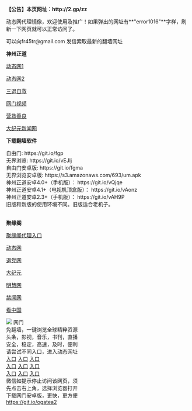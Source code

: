 <p><strong>【公告】本页网址：http://2.gp/zz</strong></p>
<p>动态网代理镜像，欢迎使用及推广！如果弹出的网址有**"error1016"**字样，刷新一下网页就可以正常访问了。</p>
<p>可以向fr45tr@gmail.com 发信索取最新的翻墙网址</p>
<p><strong>神州正道</strong></p>
<p><a href="http://fhxpjwhfrps.zmnugqp6.ml/1/" rel="nofollow">动态网1</a></p>
<p><a href="http://219.85.106.178/1/" rel="nofollow">动态网2</a></p>
<p><a href="http://t.cn/RJoG4Dx" rel="nofollow">三退自救</a></p>
<p><a href="http://t.cn/RmjwEsF" rel="nofollow">网门视频</a></p>
<p><a href="http://fhxpjwhfrps.zmnugqp6.ml/916415/" rel="nofollow">营救善良</a></p>
<p><a href="http://125.231.112.70/2/" rel="nofollow">大纪元新闻网</a></p>
<p><strong>下载翻墙软件</strong></p>
自由门: https://git.io/fgp<br>
无界浏览: https://git.io/vEJlj<br>
自由门安卓版: https://git.io/fgma<br>
无界浏览安卓版: https://s3.amazonaws.com/693/um.apk<br>
神州正道安卓4.0+（手机版）： https://git.io/vQjqe<br>
神州正道安卓4.1+（电视机顶盒版）： https://git.io/vAonz<br>
神州正道安卓2.3+（手机版）： https://git.io/vAH9P<br>
旧版和新版的使用环境不同。旧版适合老机子。<br>
<br>
<p><strong>聚缘阁</strong></p>
<p><a href="http://fym.fs32.tk/" rel="nofollow">聚缘阁代理入口</a></p>
<p><a href="http://e3.99emd.com/?id=7365" rel="nofollow">动态网</a></p>
<p><a href="http://e3.99emd.com/?id=8" rel="nofollow">退党网</a></p>
<p><a href="http://e3.99emd.com/?id=7" rel="nofollow">大纪元</a></p>
<p><a href="http://e3.99emd.com/?id=3" rel="nofollow">明慧网</a></p>
<p><a href="http://e3.99emd.com/?id=16" rel="nofollow">禁闻网</a></p>
<p><a href="http://e3.99emd.com/?id=11" rel="nofollow">看中国</a></p>
<td align="center"><a target="_blank" href="https://cloud.githubusercontent.com/assets/11880933/13434984/f430fae2-e012-11e5-814f-c2df1e82b247.jpg"><img src="https://cloud.githubusercontent.com/assets/11880933/13434984/f430fae2-e012-11e5-814f-c2df1e82b247.jpg" style="max-width:100%;"></a></td>
  </tr>
  <tr>
    <td align="center">网门<br>
      免翻墙，一键浏览全球精粹资源<br>
      头条，影视，音乐，书刊，直播<br>
      安全，稳定，高速，及时，便利<br>
    </td>
  </tr><tr>
    <td align="center">请尝试不同入口，进入动态网址<br>      
      <a href="https://s3.amazonaws.com/ogate/show.htm?from=oGateg" rel="nofollow">入口</a>
      <a href="https://s3.us-east-2.amazonaws.com/ogateh/show.htm?from=oGateg" rel="nofollow">入口</a>
      <a href="https://s3.eu-west-2.amazonaws.com/ogatel/show.htm?from=oGateg" rel="nofollow">入口</a><br>
      <a href="https://s3.ap-south-1.amazonaws.com/ogatem/show.htm?from=oGateg" rel="nofollow">入口</a>
      <a href="https://s3.ap-northeast-2.amazonaws.com/ogates/show.htm?from=oGateg" rel="nofollow">入口</a>
      <a href="https://s3-us-west-1.amazonaws.com/ogaten/show.htm?from=oGateg" rel="nofollow">入口</a><br>
      <a href="https://s3.eu-central-1.amazonaws.com/ogatef/show.htm?from=oGateg" rel="nofollow">入口</a>
      <a href="https://s3.ca-central-1.amazonaws.com/ogatec/show.htm?from=oGateg" rel="nofollow">入口</a>
      <a href="https://s3-ap-northeast-1.amazonaws.com/ogatet/show.htm?from=oGateg" rel="nofollow">入口</a><br>
      微信如提示停止访问该网页，须<br>
      先点击右上角，选择浏览器打开<br>
    </td>
  </tr>
  <tr>
    <td align="center">
      下载网门安卓版，更快，更方便<br><a href="https://raw.githubusercontent.com/oGate2/up/master/oGate.apk" rel="nofollow">https://git.io/ogatea2</a><br>
